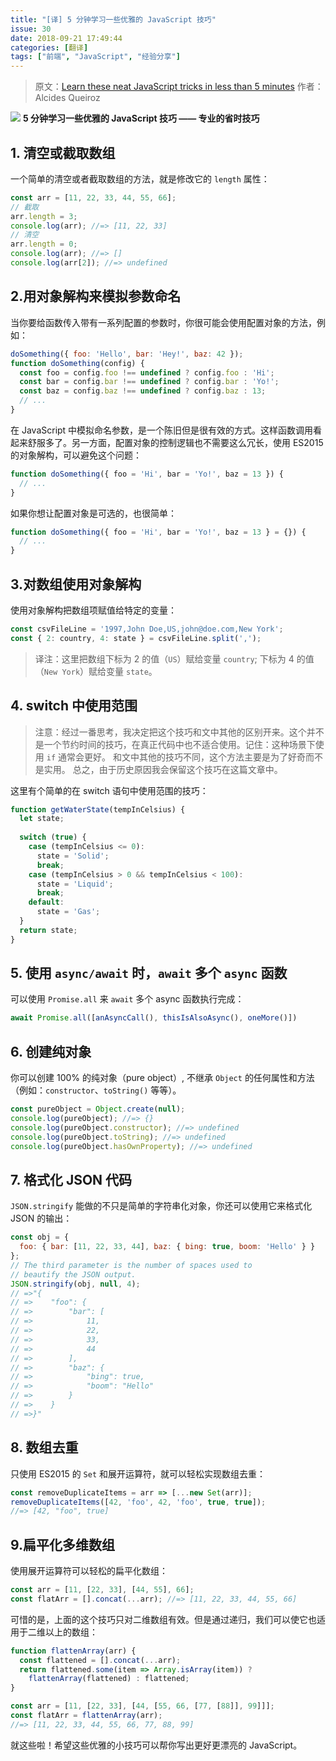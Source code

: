 ```yaml
---
title: "[译] 5 分钟学习一些优雅的 JavaScript 技巧"
issue: 30
date: 2018-09-21 17:49:44
categories: [翻译]
tags: ["前端", "JavaScript", "经验分享"]
---
```


> 原文：[Learn these neat JavaScript tricks in less than 5 minutes](https://medium.freecodecamp.org/9-neat-javascript-tricks-e2742f2735c3)
作者：Alcides Queiroz

![](https://ws4.sinaimg.cn/large/006tNbRwgy1fvhb7v14n0j31hc0dwmx5.jpg)
**5 分钟学习一些优雅的 JavaScript 技巧 —— 专业的省时技巧**

<!-- more -->

## 1. 清空或截取数组
一个简单的清空或者截取数组的方法，就是修改它的 `length` 属性：

```js
const arr = [11, 22, 33, 44, 55, 66];
// 截取
arr.length = 3;
console.log(arr); //=> [11, 22, 33]
// 清空
arr.length = 0;
console.log(arr); //=> []
console.log(arr[2]); //=> undefined
```

## 2.用对象解构来模拟参数命名
当你要给函数传入带有一系列配置的参数时，你很可能会使用配置对象的方法，例如：

```js
doSomething({ foo: 'Hello', bar: 'Hey!', baz: 42 });
function doSomething(config) {
  const foo = config.foo !== undefined ? config.foo : 'Hi';
  const bar = config.bar !== undefined ? config.bar : 'Yo!';
  const baz = config.baz !== undefined ? config.baz : 13;
  // ...
}
```

在 JavaScript 中模拟命名参数，是一个陈旧但是很有效的方式。这样函数调用看起来舒服多了。另一方面，配置对象的控制逻辑也不需要这么冗长，使用 ES2015 的对象解构，可以避免这个问题：

```js
function doSomething({ foo = 'Hi', bar = 'Yo!', baz = 13 }) {
  // ...
}
```

如果你想让配置对象是可选的，也很简单：

```js
function doSomething({ foo = 'Hi', bar = 'Yo!', baz = 13 } = {}) {
  // ...
}
```

## 3.对数组使用对象解构
使用对象解构把数组项赋值给特定的变量：

```js
const csvFileLine = '1997,John Doe,US,john@doe.com,New York';
const { 2: country, 4: state } = csvFileLine.split(',');
```

> 译注：这里把数组下标为 2 的值（`US`）赋给变量 `country`; 下标为 4 的值（`New York`）赋给变量 `state`。

## 4. switch 中使用范围
> 注意：经过一番思考，我决定把这个技巧和文中其他的区别开来。这个并不是一个节约时间的技巧，在真正代码中也不适合使用。记住：这种场景下使用 `if` 通常会更好。
和文中其他的技巧不同，这个方法主要是为了好奇而不是实用。
总之，由于历史原因我会保留这个技巧在这篇文章中。

这里有个简单的在 switch 语句中使用范围的技巧：

```js
function getWaterState(tempInCelsius) {
  let state;
  
  switch (true) {
    case (tempInCelsius <= 0): 
      state = 'Solid';
      break;
    case (tempInCelsius > 0 && tempInCelsius < 100): 
      state = 'Liquid';
      break;
    default: 
      state = 'Gas';
  }
  return state;
}
```

## 5. 使用 `async/await` 时，`await` 多个 `async` 函数

可以使用 `Promise.all` 来 `await` 多个 async 函数执行完成：

```js
await Promise.all([anAsyncCall(), thisIsAlsoAsync(), oneMore()])
```

## 6. 创建纯对象
你可以创建 100% 的纯对象（pure object）, 不继承 `Object` 的任何属性和方法（例如：`constructor`、`toString()` 等等）。

```js
const pureObject = Object.create(null);
console.log(pureObject); //=> {}
console.log(pureObject.constructor); //=> undefined
console.log(pureObject.toString); //=> undefined
console.log(pureObject.hasOwnProperty); //=> undefined
```

## 7. 格式化 JSON 代码

`JSON.stringify` 能做的不只是简单的字符串化对象，你还可以使用它来格式化 JSON 的输出：

```js
const obj = { 
  foo: { bar: [11, 22, 33, 44], baz: { bing: true, boom: 'Hello' } } 
};
// The third parameter is the number of spaces used to 
// beautify the JSON output.
JSON.stringify(obj, null, 4); 
// =>"{
// =>    "foo": {
// =>        "bar": [
// =>            11,
// =>            22,
// =>            33,
// =>            44
// =>        ],
// =>        "baz": {
// =>            "bing": true,
// =>            "boom": "Hello"
// =>        }
// =>    }
// =>}"
```

## 8. 数组去重

只使用 ES2015 的 `Set` 和展开运算符，就可以轻松实现数组去重：

```js
const removeDuplicateItems = arr => [...new Set(arr)];
removeDuplicateItems([42, 'foo', 42, 'foo', true, true]);
//=> [42, "foo", true]
```

## 9.扁平化多维数组
使用展开运算符可以轻松的扁平化数组：

```js
const arr = [11, [22, 33], [44, 55], 66];
const flatArr = [].concat(...arr); //=> [11, 22, 33, 44, 55, 66]
```

可惜的是，上面的这个技巧只对二维数组有效。但是通过递归，我们可以使它也适用于二维以上的数组：
```js
function flattenArray(arr) {
  const flattened = [].concat(...arr);
  return flattened.some(item => Array.isArray(item)) ? 
    flattenArray(flattened) : flattened;
}

const arr = [11, [22, 33], [44, [55, 66, [77, [88]], 99]]];
const flatArr = flattenArray(arr); 
//=> [11, 22, 33, 44, 55, 66, 77, 88, 99]
```

就这些啦！希望这些优雅的小技巧可以帮你写出更好更漂亮的 JavaScript。